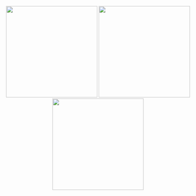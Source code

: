 <div id="header" align="center">
  <img src="https://i.pinimg.com/originals/f2/dd/ce/f2ddce3c5165a3b814db6065e7de8a65.gif" width="250"></img>
  <img src="https://i.pinimg.com/originals/f2/dd/ce/f2ddce3c5165a3b814db6065e7de8a65.gif" width="250"></img>
  <img src="https://i.pinimg.com/originals/f2/dd/ce/f2ddce3c5165a3b814db6065e7de8a65.gif" width="250"></img>
</div>
